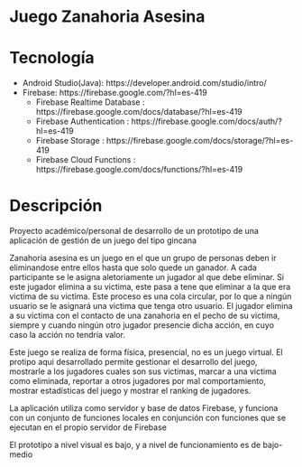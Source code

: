 
<h1>Juego Zanahoria Asesina</h1>

<h1>Tecnología</h1>
<ul> 
  <li> Android Studio(Java): https://developer.android.com/studio/intro/ </li>
  <li> Firebase: https://firebase.google.com/?hl=es-419 
    <ul>
      <li>Firebase Realtime Database : https://firebase.google.com/docs/database/?hl=es-419</li>
      <li>Firebase Authentication :  https://firebase.google.com/docs/auth/?hl=es-419</li>
      <li>Firebase Storage : https://firebase.google.com/docs/storage/?hl=es-419</li>
      <li>Firebase Cloud Functions : https://firebase.google.com/docs/functions/?hl=es-419</li>
    </ul>
  </li>
</ul>
<h1>Descripción</h1>
<p>Proyecto académico/personal de desarrollo de un prototipo de una aplicación de gestión de un juego del tipo gincana<p>
<p>Zanahoria asesina es un juego en el que un grupo de personas deben ir eliminandose entre ellos hasta que solo quede un ganador.
A cada participante se le asigna aletoriamente un jugador al que debe eliminar. Si este jugador elimina a su victima, este pasa a tene
que eliminar a la que era victima de su victima. Este proceso es una cola circular, por lo que a ningún usuario se le asignará una
victima que tenga otro usuario. El jugador elimina a su victima con el contacto de una zanahoria en el pecho de su victima, siempre y
cuando ningún otro jugador presencie dicha acción, en cuyo caso la acción no tendría valor.</p>
<p>Este juego se realiza de forma física, presencial, no es un juego virtual. El protipo aqui desarrollado permite gestionar el 
desarrollo del juego, mostrarle a los jugadores cuales son sus victimas, marcar a una victima como eliminada, reportar a otros jugadores
por mal comportamiento, mostrar estadísticas del juego y mostrar el ranking de jugadores.<p>
<p>La aplicación utiliza como servidor y base de datos Firebase, y funciona con un conjunto de funciones locales en conjunción con 
funciones que se ejecutan en el propio servidor de Firebase</p>
<p>El prototipo a nivel visual es bajo, y a nivel de funcionamiento es de bajo-medio</p>

